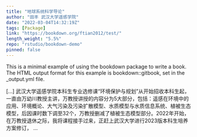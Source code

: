 ```yaml
---
title: "地球系统科学导论"
author: "田丰 武汉大学遥感学院"
date: "2022-03-04T14:32:19Z"
tags: [Package]
link: "https://bookdown.org/ftian2012/test/"
length_weight: "5.5%"
repo: "rstudio/bookdown-demo"
pinned: false
---
```


<p>This is a minimal example of using the bookdown package to write a book. The HTML output format for this example is bookdown::gitbook, set in the _output.yml file.</p> [...] 武汉大学遥感学院本科生专业选修课“环境保护与规划”从开始招收本科生起，一直由万幼川教授主讲，万教授讲授的内容分为5大部分，包括：遥感在环境中的应用、环境概论、大气污染及污染扩散模型、水质模型与水质信息系统、植被生态模型，后因课时数下调至32个，万教授删减了植被生态模型部分。2022年开始，在万教授退休之际，我将课程接手过来，正赶上武汉大学进行2023版本科生培养方案修订， ...
